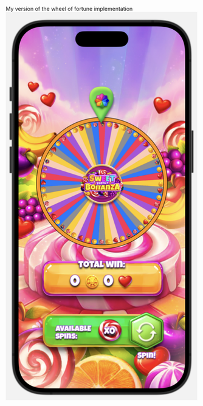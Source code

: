 My version of the wheel of fortune implementation
![Image](https://github.com/NeKiDDDD/codeExampleForB/raw/main/ScreenShot.png)
